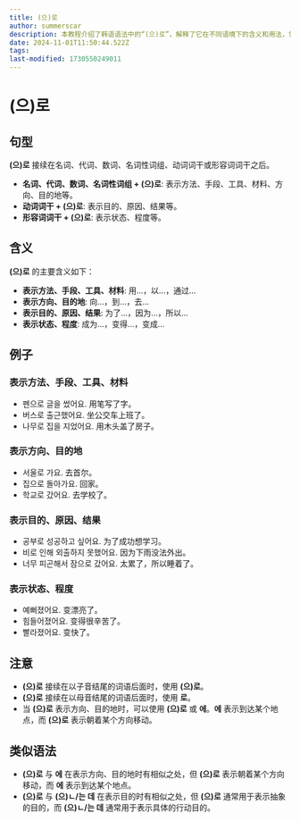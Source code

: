```yaml
---
title: (으)로
author: summerscar
description: 本教程介绍了韩语语法中的“(으)로”，解释了它在不同语境下的含义和用法，包括表示方法、方向、目的、状态等，并提供了丰富的例句和注意事项，帮助学习者理解和运用该语法。
date: 2024-11-01T11:50:44.522Z
tags:
last-modified: 1730550249011
---
```


# (으)로

## 句型

**(으)로** 接续在名词、代词、数词、名词性词组、动词词干或形容词词干之后。

* **名词、代词、数词、名词性词组 + (으)로**: 表示方法、手段、工具、材料、方向、目的地等。
* **动词词干 + (으)로**: 表示目的、原因、结果等。
* **形容词词干 + (으)로**: 表示状态、程度等。

## 含义

**(으)로** 的主要含义如下：

* **表示方法、手段、工具、材料**: 用...，以...，通过...
* **表示方向、目的地**: 向...，到...，去...
* **表示目的、原因、结果**: 为了...，因为...，所以...
* **表示状态、程度**:  成为...，变得...，变成...

## 例子

### 表示方法、手段、工具、材料

* <Speak> 펜으로 글을 썼어요.</Speak>  用笔写了字。
* <Speak> 버스로 출근했어요.</Speak>  坐公交车上班了。
* <Speak> 나무로 집을 지었어요.</Speak>  用木头盖了房子。

### 表示方向、目的地

* <Speak> 서울로 가요.</Speak>  去首尔。
* <Speak> 집으로 돌아가요.</Speak>  回家。
* <Speak> 학교로 갔어요.</Speak>  去学校了。

### 表示目的、原因、结果

* <Speak> 공부로 성공하고 싶어요.</Speak>  为了成功想学习。
* <Speak> 비로 인해 외출하지 못했어요.</Speak>  因为下雨没法外出。
* <Speak> 너무 피곤해서 잠으로 갔어요.</Speak>  太累了，所以睡着了。

### 表示状态、程度

* <Speak> 예뻐졌어요.</Speak>  变漂亮了。
* <Speak> 힘들어졌어요.</Speak>  变得很辛苦了。
* <Speak> 빨라졌어요.</Speak>  变快了。


## 注意

* **(으)로** 接续在以子音结尾的词语后面时，使用 **(으)로**。
* **(으)로** 接续在以母音结尾的词语后面时，使用 **로**。
* 当 **(으)로** 表示方向、目的地时，可以使用 **(으)로** 或 **에**。**에** 表示到达某个地点，而 **(으)로** 表示朝着某个方向移动。

## 类似语法

* **(으)로** 与 **에**  在表示方向、目的地时有相似之处，但 **(으)로** 表示朝着某个方向移动，而 **에** 表示到达某个地点。
* **(으)로** 与 **(으)ㄴ/는 데** 在表示目的时有相似之处，但 **(으)로** 通常用于表示抽象的目的，而 **(으)ㄴ/는 데** 通常用于表示具体的行动目的。
